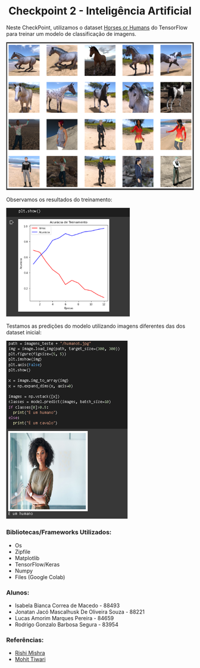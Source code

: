 <h1 align="center"> Checkpoint 2 - Inteligência Artificial </h1>


Neste CheckPoint, utilizamos o dataset <a href="https://www.tensorflow.org/datasets/catalog/horses_or_humans">Horses or Humans</a> do TensorFlow para treinar um modelo de classificação de imagens.

<img src="Screenshot_1.png" title="Dataset Horses Or Humans">

Observamos os resultados do treinamento:

<img src="Screenshot_2.png" title="Gráfico Acurácia/Perda">

Testamos as predições do modelo utilizando imagens diferentes das dos dataset inicial:

<img src="Screenshot_3.png" title="Predições do Modelo">

<h3>Bibliotecas/Frameworks Utilizados:</h3>
<ul>
  <li> Os
  <li> Zipfile
  <li> Matplotlib
  <li> TensorFlow/Keras
  <li> Numpy
  <li> Files (Google Colab)
</ul>

<h3>Alunos:</h3>
<ul>
  <li>Isabela Bianca Correa de Macedo - 88493
  <li>Jonatan Jacó Mascalhusk De Oliveira Souza - 88221
  <li>Lucas Amorim Marques Pereira - 84659
  <li>Rodrigo Gonzalo Barbosa Segura - 83954
</ul>

<h3>Referências:</h3>
<ul>
  <li> <a href="https://medium.datadriveninvestor.com/horse-or-human-image-classification-c98b9dc94f6f">Rishi Mishra</a>
  <li> <a href="https://github.com/Tiwarim386/Horse-vs-Human-Classifier">Mohit Tiwari</a>
</ul>
